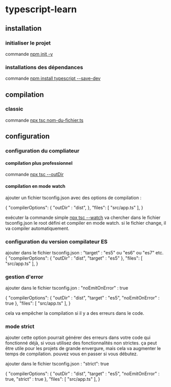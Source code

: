 # typescript-learn

## installation 

### initialiser le projet

commande [npm init -y](https://docs.npmjs.com/cli/init)

### installations des dépendances

commande [npm install typescript --save-dev](https://docs.npmjs.com/cli/install)



## compilation

### classic

commande [npx tsc nom-du-fichier.ts](https://www.typescriptlang.org/docs/handbook/compiler-options.html)



## configuration

### configuration du compliateur 

#### compilation plus professionnel 

commande [npx tsc --outDir](https://www.typescriptlang.org/docs/handbook/compiler-options.html)



#### compilation en mode watch

ajouter un fichier tsconfig.json avec des options de compilation :

{
    "compilerOptions": {
        "outDir" : "dist",
    },
    "files": [
        "src/app.ts"
    ],
}

exécuter la commande simple [npx tsc --watch](https://www.typescriptlang.org/docs/handbook/compiler-options.html)
va chercher dans le fichier tsconfig.json le root défini et compiler en mode watch.
si le fichier change, il va compiler automatiquement.


### configuration du version compilateur ES

ajouter dans le fichier tsconfig.json : "target" : "es5" ou "es6" ou "es7" etc.
{
    "compilerOptions": {
        "outDir" : "dist",
        "target" : "es5"
    },
    "files": [
        "src/app.ts"
    ],
}

### gestion d'error

ajouter dans le fichier tsconfig.jon : "noEmitOnError" : true

{
    "compilerOptions": {
        "outDir" : "dist",
        "target" : "es5",
        "noEmitOnError" : true
    },
    "files": [
        "src/app.ts"
    ],
}

cela va empêcher la compilation si il y a des erreurs dans le code.

### mode strict

ajouter cette option pourrait générer des erreurs dans votre code qui fonctionné déjà, si vous utilisez des fonctionnalités non strictes. ça peut être utile pour les projets de grande envergure, mais cela va augmenter le temps de compilation. pouvez vous en passer si vous débutez.

ajouter dans le fichier tsconfig.json : "strict": true

{
    "compilerOptions": {
        "outDir" : "dist",
        "target" : "es5",
        "noEmitOnError" : true,
        "strict" : true
    },
    "files": [
        "src/app.ts"
    ],
}